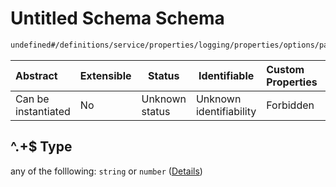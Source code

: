 # Untitled Schema Schema

```txt
undefined#/definitions/service/properties/logging/properties/options/patternProperties/^.+$
```




| Abstract            | Extensible | Status         | Identifiable            | Custom Properties | Additional Properties | Access Restrictions | Defined In                                                                  |
| :------------------ | ---------- | -------------- | ----------------------- | :---------------- | --------------------- | ------------------- | --------------------------------------------------------------------------- |
| Can be instantiated | No         | Unknown status | Unknown identifiability | Forbidden         | Allowed               | none                | [config_schema_v3.9.json\*](config_schema_v3.9.json "open original schema") |

## ^.+$ Type

any of the folllowing: `string` or `number` ([Details](config_schema_v3-definitions-service-properties-logging-properties-options-patternproperties-.md))
